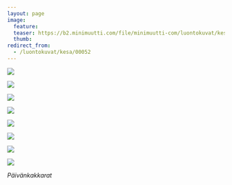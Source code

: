 ```yaml
---
layout: page
image:
  feature:
  teaser: https://b2.minimuutti.com/file/minimuutti-com/luontokuvat/kes%C3%A4/8/DS32323-245px.jpg
  thumb:
redirect_from:
  - /luontokuvat/kesa/00052
---
```


[![](https://b2.minimuutti.com/file/minimuutti-com/luontokuvat/kes%C3%A4/8/DS32181-800px.jpg)](https://dl.dropboxusercontent.com/sh/ea1wtnz7z734o12/AACkDA6qGAF7FtUFXT33PQmna/luontokuvat/kes%C3%A4/8/DS32181.jpg)

[![](https://b2.minimuutti.com/file/minimuutti-com/luontokuvat/kes%C3%A4/8/DS32182-800px.jpg)](https://dl.dropboxusercontent.com/sh/ea1wtnz7z734o12/AABsnx6buHAk32TmUPRWVw2ya/luontokuvat/kes%C3%A4/8/DS32182.jpg)

[![](https://b2.minimuutti.com/file/minimuutti-com/luontokuvat/kes%C3%A4/8/DS32185-800px.jpg)](https://dl.dropboxusercontent.com/sh/ea1wtnz7z734o12/AAAhGIHDdI9U4PgmFHmujX0pa/luontokuvat/kes%C3%A4/8/DS32185.jpg)

[![](https://b2.minimuutti.com/file/minimuutti-com/luontokuvat/kes%C3%A4/8/DS32186-800px.jpg)](https://dl.dropboxusercontent.com/sh/ea1wtnz7z734o12/AABElRi0rgU-NM8P6Xmv4rdQa/luontokuvat/kes%C3%A4/8/DS32186.jpg)

[![](https://b2.minimuutti.com/file/minimuutti-com/luontokuvat/kes%C3%A4/8/DS32204-800px.jpg)](https://dl.dropboxusercontent.com/sh/ea1wtnz7z734o12/AABfZO7ucKVHsVSGlWCfW5vca/luontokuvat/kes%C3%A4/8/DS32204.jpg)

[![](https://b2.minimuutti.com/file/minimuutti-com/luontokuvat/kes%C3%A4/8/DS32212-800px.jpg)](https://dl.dropboxusercontent.com/sh/ea1wtnz7z734o12/AADViFIhiHOTBTHbMX-dYKJ2a/luontokuvat/kes%C3%A4/8/DS32212.jpg)

[![](https://b2.minimuutti.com/file/minimuutti-com/luontokuvat/kes%C3%A4/8/DS32323-800px.jpg)](https://dl.dropboxusercontent.com/sh/ea1wtnz7z734o12/AAD5T7IAM10GSquW38h49Qhqa/luontokuvat/kes%C3%A4/8/DS32323.jpg)

[![](https://b2.minimuutti.com/file/minimuutti-com/luontokuvat/kes%C3%A4/8/DS32324-800px.jpg)](https://dl.dropboxusercontent.com/sh/ea1wtnz7z734o12/AABnPeYLiKYmpzxgBf93rk13a/luontokuvat/kes%C3%A4/8/DS32324.jpg)

*Päivänkakkarat*
